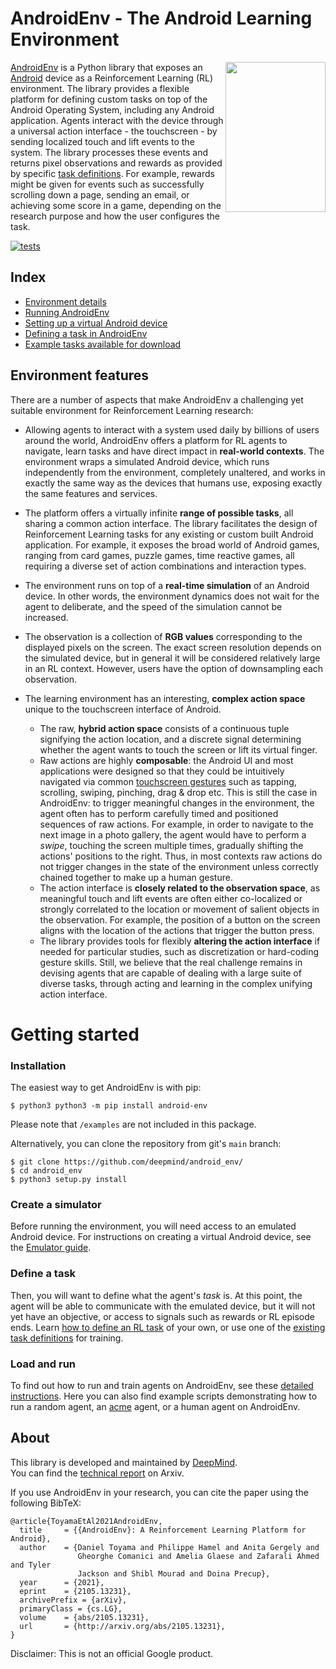 
# AndroidEnv - The Android Learning Environment

<img align="right" src="docs/images/device_control.gif" width="160" height="240">

[AndroidEnv](https://github.com/deepmind/android_env) is a Python library that
exposes an [Android](https://www.android.com/) device as a Reinforcement
Learning (RL) environment. The library provides a flexible platform for defining
custom tasks on top of the Android Operating System, including any Android
application. Agents interact with the device through a universal action
interface - the touchscreen - by sending localized touch and lift events to the
system. The library processes these events and returns pixel observations and
rewards as provided by specific [task definitions](docs/tasks_guide.md). For
example, rewards might be given for events such as successfully scrolling down a
page, sending an email, or achieving some score in a game, depending on the
research purpose and how the user configures the task.

[![tests](https://github.com/deepmind/android_env/actions/workflows/tests.yml/badge.svg?branch=main)](https://github.com/deepmind/android_env/actions/workflows/tests.yml)

## Index

*   [Environment details](docs/environment.md)
*   [Running AndroidEnv](docs/instructions.md)
*   [Setting up a virtual Android device](docs/emulator_guide.md)
*   [Defining a task in AndroidEnv](docs/tasks_guide.md)
*   [Example tasks available for download](docs/example_tasks.md)

## Environment features

There are a number of aspects that make AndroidEnv a challenging yet suitable
environment for Reinforcement Learning research:

*   Allowing agents to interact with a system used daily by billions of users
    around the world, AndroidEnv offers a platform for RL agents to navigate,
    learn tasks and have direct impact in **real-world contexts**. The
    environment wraps a simulated Android device, which runs independently from
    the environment, completely unaltered, and works in exactly the same way as
    the devices that humans use, exposing exactly the same features and
    services.

*   The platform offers a virtually infinite **range of possible tasks**, all
    sharing a common action interface. The library facilitates the design of
    Reinforcement Learning tasks for any existing or custom built Android
    application. For example, it exposes the broad world of Android games,
    ranging from card games, puzzle games, time reactive games, all requiring a
    diverse set of action combinations and interaction types.

*   The environment runs on top of a **real-time simulation** of an Android
    device. In other words, the environment dynamics does not wait for the agent
    to deliberate, and the speed of the simulation cannot be increased.

*   The observation is a collection of **RGB values** corresponding to the
    displayed pixels on the screen. The exact screen resolution depends on the
    simulated device, but in general it will be considered relatively large in
    an RL context. However, users have the option of downsampling each
    observation.

*   The learning environment has an interesting, **complex action space** unique
    to the touchscreen interface of Android.

    *   The raw, **hybrid action space** consists of a continuous tuple
        signifying the action location, and a discrete signal determining
        whether the agent wants to touch the screen or lift its virtual finger.
    *   Raw actions are highly **composable**: the Android UI and most
        applications were designed so that they could be intuitively navigated
        via common
        [touchscreen gestures](https://developer.android.com/training/gestures/detector)
        such as tapping, scrolling, swiping, pinching, drag & drop etc. This is
        still the case in AndroidEnv: to trigger meaningful changes in the
        environment, the agent often has to perform carefully timed and
        positioned sequences of raw actions. For example, in order to navigate
        to the next image in a photo gallery, the agent would have to perform a
        *swipe*, touching the screen multiple times, gradually shifting the
        actions' positions to the right. Thus, in most contexts raw actions do
        not trigger changes in the state of the environment unless correctly
        chained together to make up a human gesture.
    *   The action interface is **closely related to the observation space**, as
        meaningful touch and lift events are often either co-localized or
        strongly correlated to the location or movement of salient objects in
        the observation. For example, the position of a button on the screen
        aligns with the location of the actions that trigger the button press.
    *   The library provides tools for flexibly **altering the action
        interface** if needed for particular studies, such as discretization or
        hard-coding gesture skills. Still, we believe that the real challenge
        remains in devising agents that are capable of dealing with a large
        suite of diverse tasks, through acting and learning in the complex
        unifying action interface.

# Getting started

### Installation

The easiest way to get AndroidEnv is with pip:

```shell
$ python3 python3 -m pip install android-env
```

Please note that `/examples` are not included in this package.

Alternatively, you can clone the repository from git's `main` branch:

```shell
$ git clone https://github.com/deepmind/android_env/
$ cd android_env
$ python3 setup.py install
```

### Create a simulator

Before running the environment, you will need access to an emulated Android
device. For instructions on creating a virtual Android device, see the
[Emulator guide](docs/emulator_guide.md).

### Define a task

Then, you will want to define what the agent's *task* is. At this point, the
agent will be able to communicate with the emulated device, but it will not yet
have an objective, or access to signals such as rewards or RL episode ends.
Learn [how to define an RL task](docs/tasks_guide.md) of your own, or use one of
the [existing task definitions](docs/example_tasks.md) for training.

### Load and run

To find out how to run and train agents on AndroidEnv, see these
[detailed instructions](docs/instructions.md). Here you can also find example
scripts demonstrating how to run a random agent, an
[acme](https://github.com/deepmind/acme) agent, or a human agent on AndroidEnv.

## About

This library is developed and maintained by [DeepMind](http://deepmind.com). \
You can find the [technical report](https://arxiv.org/abs/2105.13231) on Arxiv.

If you use AndroidEnv in your research, you can cite the paper using the
following BibTeX:

```
@article{ToyamaEtAl2021AndroidEnv,
  title     = {{AndroidEnv}: A Reinforcement Learning Platform for Android},
  author    = {Daniel Toyama and Philippe Hamel and Anita Gergely and
               Gheorghe Comanici and Amelia Glaese and Zafarali Ahmed and Tyler
               Jackson and Shibl Mourad and Doina Precup},
  year      = {2021},
  eprint    = {2105.13231},
  archivePrefix = {arXiv},
  primaryClass = {cs.LG},
  volume    = {abs/2105.13231},
  url       = {http://arxiv.org/abs/2105.13231},
}
```

Disclaimer: This is not an official Google product.
